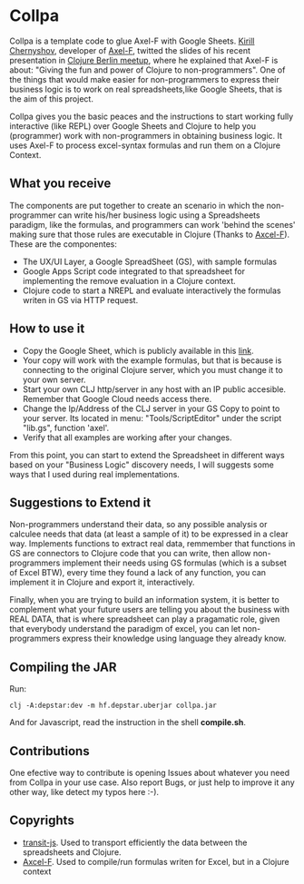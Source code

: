 Collpa
=======
Collpa is a template code to glue Axel-F with Google Sheets. [Kirill Chernyshov](https://twitter.com/DeLaGuardo/status/1063002155819458560), developer of [ Axel-F](https://github.com/xapix-io/axel-f), twitted the slides of his recent presentation in [Clojure Berlin meetup](https://www.meetup.com/es-ES/Clojure-Berlin/), where he explained that Axel-F is about: "Giving the fun and power of Clojure to non-programmers". One of the things that would make easier for non-programmers to express their business logic is to work on real spreadsheets,like Google Sheets, that is the aim of this project.

Collpa gives you the basic peaces and the instructions to start working fully interactive (like REPL) over Google Sheets and Clojure to help you (programmer) work with non-programmers in obtaining business logic. It uses Axel-F to process excel-syntax formulas and run them on a Clojure Context.

What you receive
----------------
The components are put together to create an scenario in which the non-programmer can write his/her business logic using a Spreadsheets paradigm, like the formulas, and programmers can work 'behind the scenes' making sure that those rules are executable in Clojure (Thanks to [Axcel-F](https://github.com/xapix-io/axel-f)). These are the componentes:

* The UX/UI Layer, a Google SpreadSheet (GS), with sample formulas
* Google Apps Script code integrated to that spreadsheet for implementing the remove evaluation in a Clojure context.
* Clojure code to start a NREPL and evaluate interactively the formulas writen in GS via HTTP request.

How to use it
-------------
* Copy the Google Sheet, which is publicly available in this [link](https://docs.google.com/spreadsheets/d/1cr32JWrjfCDDeASVIVoLEmuD0QGOqspcrDgMRJE6JRo/edit#gid=0).
* Your copy will work with the example formulas, but that is because is connecting to the original Clojure server, which you must change it to your own server.
* Start your own CLJ http/server in any host with an IP public accesible. Remember that Google  Cloud  needs access there.
* Change the Ip/Address of the CLJ server in your GS Copy to point to your server. Its located in menu: "Tools/ScriptEditor" under the script "lib.gs", function 'axel'.
* Verify that all examples are working after your changes.

From this point, you can start to extend the Spreadsheet in different ways based on your "Business Logic" discovery needs, I will suggests some ways that I used during real implementations.

Suggestions to Extend it
-------------------------
Non-programmers understand their data, so any possible analysis or calculee needs that data (at least a sample of it) to be expressed in a clear way. Implements functions to extract real data, remmember that functions in GS are connectors to Clojure code that you can write, then allow non-programmers implement their needs using GS formulas (which is a subset of Excel BTW), every time they found a lack of any function, you can implement it in Clojure and export it, interactively.

Finally, when you are trying to build an information system, it is better to complement what your future users are telling you about the business with REAL DATA, that is where spreadsheet can play a pragamatic role, given that everybody understand the paradigm of excel, you can let non-programmers express their knowledge using language  they already know.

Compiling the JAR
----------------
Run:

	clj -A:depstar:dev -m hf.depstar.uberjar collpa.jar
	
     
And for Javascript, read the instruction in the shell __compile.sh__. 


Contributions
-------------
One efective way to contribute is opening Issues about whatever you need from Collpa in your use case. Also report Bugs, or just help to improve it any other way, like detect my typos here :-).

Copyrights
----------
* [transit-js](https://github.com/cognitect/transit-js). Used to transport efficiently the data between the spreadsheets and Clojure.
* [Axcel-F](https://github.com/xapix-io/axel-f). Used to compile/run formulas writen for Excel, but in a Clojure context

    
